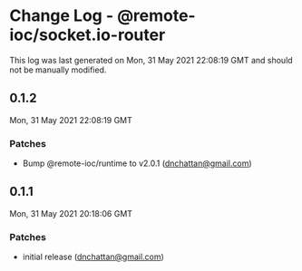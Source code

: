 # Change Log - @remote-ioc/socket.io-router

This log was last generated on Mon, 31 May 2021 22:08:19 GMT and should not be manually modified.

<!-- Start content -->

## 0.1.2

Mon, 31 May 2021 22:08:19 GMT

### Patches

- Bump @remote-ioc/runtime to v2.0.1 (dnchattan@gmail.com)

## 0.1.1

Mon, 31 May 2021 20:18:06 GMT

### Patches

- initial release (dnchattan@gmail.com)
